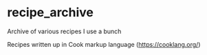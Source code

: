 # recipe_archive
Archive of various recipes I use a bunch

Recipes written up in Cook markup language (https://cooklang.org/)